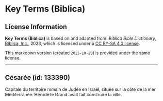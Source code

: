 # Key Terms (Biblica)

## License Information

**Key Terms (Biblica)** is based on and adapted from: _Biblica Bible Dictionary_, [Biblica, Inc.](https://www.biblica.com/), 2023, which is licensed under a [CC BY-SA 4.0 license](https://creativecommons.org/licenses/by-sa/4.0/legalcode.en).

This markdown version (created `2025-10-20`) is provided under the same license.



--------------------------------

## Césarée (id: 133390)

Capitale du territoire romain de Judée en Israël, située sur la côte de la mer Méditerranée. Hérode le Grand avait fait construire la ville.


